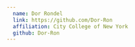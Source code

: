 ```yaml
---
  name: Dor Rondel
  link: https://github.com/Dor-Ron
  affiliation: City College of New York
  github: Dor-Ron
---
```

